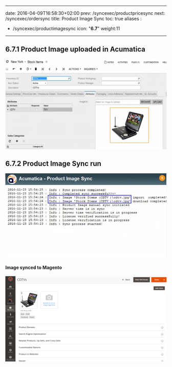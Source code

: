 
---
date: 2016-04-09T16:58:30+02:00
prev: /syncexec/productpricesync
next: /syncexec/ordersync
title: Product Image Sync
toc: true
aliases :
  - /syncexec/productimagesync
icon: "<b>6.7</b>"
weight:11
---

## 6.7.1 Product Image uploaded in Acumatica

![Product Image uploaded in Acumatica](images/product-image-uploaded-in-acumatica.png?classes=shadow)

## 6.7.2 Product Image Sync run

![Product Image Sync run](images/productimage-sync-run.png?classes=shadow)

#### Image synced to Magento

![Image synced to Magento](images/image-synced-magento.png?classes=shadow)

